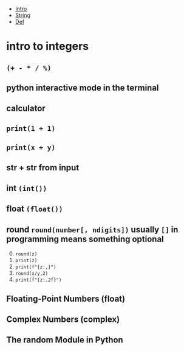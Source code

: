 <nav>
    <ul>
        <li><a href="./README.md">Intro</a></li>
        <li><a href="./STRING.md">String</a></li>
        <li><a href="./DEF.md">Def</a></li>
    </ul>
</nav>

# intro to integers

## `(+ - * / %)`

## python interactive mode in the terminal

## calculator

## `print(1 + 1)`

## `print(x + y)`

## str + str from input

## int `(int())`

## float `(float())`

## round `round(number[, ndigits])` usually `[]` in programming means something optional

0. `round(z)`
1. `print(z)`
2. `print(f"{z:,}")`
3. `round(x/y,2)`
4. `print(f"{z:.2f}")`

## Floating-Point Numbers (float)

## Complex Numbers (complex)

## The random Module in Python
